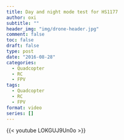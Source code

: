 ```yaml
---
title: Day and night mode test for HS1177
author: oxi
subtitle: ""
header_img: "img/drone-header.jpg"
comment: false
toc: false
draft: false
type: post
date: "2016-08-28"
categories:
  - Quadcopter
  - RC
  - FPV
tags:
  - Quadcopter
  - RC
  - FPV
format: video
series: []
---
```

{{< youtube LOKGUJ9Un0o >}}
